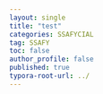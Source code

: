 ```yaml
---
layout: single
title: "test"
categories: SSAFYCIAL
tag: SSAFY
toc: false
author_profile: false
published: true
typora-root-url: ../
---
```

